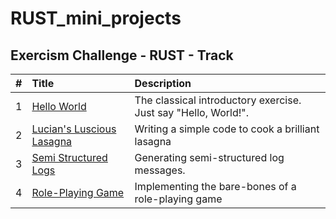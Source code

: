 # RUST_mini_projects

## Exercism Challenge - RUST - Track
| #  | Title     | Description                |
| :-------- | :------- | :------------------------- |
| 1 | [Hello World](https://exercism.org/tracks/rust/exercises/hello-world)   | The classical introductory exercise. Just say "Hello, World!". |
| 2 | [Lucian's Luscious Lasagna](https://exercism.org/tracks/rust/exercises/lucians-luscious-lasagna)   |  Writing a simple code to cook a brilliant lasagna  |
| 3 | [Semi Structured Logs](https://exercism.org/tracks/rust/exercises/semi-structured-logs)   | Generating semi-structured log messages. |
| 4 | [Role-Playing Game](https://exercism.org/tracks/rust/exercises/role-playing-game)   |  Implementing the bare-bones of a role-playing game |


